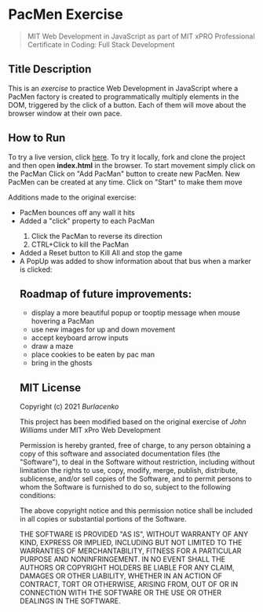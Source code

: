 # PacMen Exercise
>MIT Web Development in JavaScript as part of MIT xPRO Professional Certificate in Coding: Full Stack Development</h1>

<h2>Title Description</h2>
This is an <em>exercise</em> to practice Web Development in JavaScript where a PacMen factory is created to programmatically multiply elements in the DOM, triggered by the click of a button. Each of them will move about the browser window at their own pace.

<h2>How to Run</h2>
To try a live version, click <a href="https://burlacenko.github.io/PacMen/index.html">here</a>. To try it locally, fork and clone the project and then open <strong>index.html</strong> in the browser.
To start movement simply click on the PacMan
Click on "Add PacMan" button to create new PacMen. New PacMen can be created at any time.
Click on "Start" to make them move
<p>Additions made to the original exercise:</p>
<ul>
<li>PacMen bounces off any wall it hits</li>
<li>Added a "click" property to each PacMan</li>
	<ol>
	<li>Click the PacMan to reverse its direction</li>
	<li>CTRL+Click to kill the PacMan</li>
	</ol>
<li>Added a Reset button to Kill All and stop the game</li>
<li>A PopUp was added to show information about that bus when a marker is clicked:</li>

<h2>Roadmap of future improvements:</h2>
<ul>
<li>display a more beautiful popup or tooptip message when mouse hovering a PacMan</li>
<li>use new images for up and down movement</li>
<li>accept keyboard arrow inputs</li>
<li>draw a maze</li>
<li>place cookies to be eaten by pac man</li>
<li>bring in the ghosts</li>
</ul>

<h2>MIT License</h2>
Copyright (c) 2021 <em>Burlacenko</em>

This project has been modified based on the original exercise of <em>John Williams</em>
under MIT xPro Web Development

Permission is hereby granted, free of charge, to any person obtaining a copy
of this software and associated documentation files (the "Software"), to deal
in the Software without restriction, including without limitation the rights
to use, copy, modify, merge, publish, distribute, sublicense, and/or sell
copies of the Software, and to permit persons to whom the Software is
furnished to do so, subject to the following conditions:

The above copyright notice and this permission notice shall be included in all
copies or substantial portions of the Software.

THE SOFTWARE IS PROVIDED "AS IS", WITHOUT WARRANTY OF ANY KIND, EXPRESS OR
IMPLIED, INCLUDING BUT NOT LIMITED TO THE WARRANTIES OF MERCHANTABILITY,
FITNESS FOR A PARTICULAR PURPOSE AND NONINFRINGEMENT. IN NO EVENT SHALL THE
AUTHORS OR COPYRIGHT HOLDERS BE LIABLE FOR ANY CLAIM, DAMAGES OR OTHER
LIABILITY, WHETHER IN AN ACTION OF CONTRACT, TORT OR OTHERWISE, ARISING FROM,
OUT OF OR IN CONNECTION WITH THE SOFTWARE OR THE USE OR OTHER DEALINGS IN THE
SOFTWARE.
